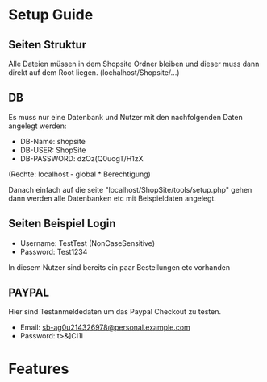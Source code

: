 # Setup Guide
## Seiten Struktur
Alle Dateien müssen in dem Shopsite Ordner bleiben und dieser muss dann direkt auf dem Root liegen.
(lochalhost/Shopsite/...)
## DB
Es muss nur eine Datenbank und Nutzer mit den nachfolgenden Daten angelegt werden:
- DB-Name: shopsite
- DB-USER: ShopSite
- DB-PASSWORD: dzOz(Q0uogT/H1zX

(Rechte: localhost - global * Berechtigung)

Danach einfach auf die seite "localhost/ShopSite/tools/setup.php" gehen dann werden alle Datenbanken etc mit Beispieldaten angelegt.

## Seiten Beispiel Login
- Username: TestTest (NonCaseSensitive)
- Password: Test1234

In diesem Nutzer sind bereits ein paar Bestellungen etc vorhanden

## PAYPAL
Hier sind Testanmeldedaten um das Paypal Checkout zu testen.
- Email: sb-ag0u214326978@personal.example.com
- Password: t>&]CI1l

# Features
